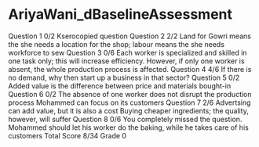 # AriyaWani_dBaselineAssessment
Question 1 0/2
Kserocopied question
Question 2 2/2
Land for Gowri means the she needs a location for the shop; labour means the she needs workforce to sew
Question 3 0/6
Each worker is specialized and skilled in one task only; this will increase efficiency. However, if only one worker is absent, the whole production process is affected.
Question 4 4/6
If there is no demand, why then start up a business in that sector?
Question 5 0/2
Added value is the difference between price and materials bought-in
Question 6 0/2
The absence of one worker does not disrupt the production process Mohammed can focus on its customers
Question 7 2/6
Advertsing can add value, but it is also a cost Buying cheaper ingredients; the quality, however, will suffer
Question 8 0/6
You completely missed the question. Mohammed should let his worker do the baking, while he takes care of his customers
Total Score 8/34 Grade 0



